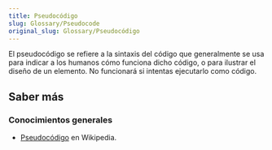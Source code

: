 ```yaml
---
title: Pseudocódigo
slug: Glossary/Pseudocode
original_slug: Glossary/Pseudocódigo
---
```

El pseudocódigo se refiere a la sintaxis del código que generalmente se usa para indicar a los humanos cómo funciona dicho código, o para ilustrar el diseño de un elemento. No funcionará si intentas ejecutarlo como código.

## Saber más

### Conocimientos generales

- [Pseudocódigo](https://es.wikipedia.org/wiki/Pseudocódigo) en Wikipedia.
